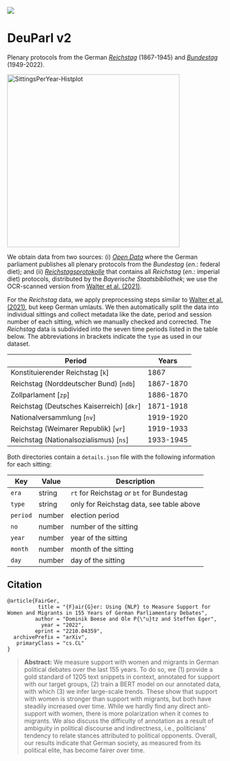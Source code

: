 [![](https://img.shields.io/github/license/DominikBeese/DeuParl-v2?label=License)](/LICENSE)
# DeuParl v2
Plenary protocols from the German [_Reichstag_](/Reichstag%20Data) (1867-1945) and [_Bundestag_](/Bundestag%20Data) (1949-2022).

<img src="https://user-images.githubusercontent.com/111588769/185678076-f97425a8-5b06-4d4c-b17f-dd3bffabfd8a.png" alt="SittingsPerYear-Histplot" width="400">

We obtain data from two sources: (i) [_Open Data_](https://www.bundestag.de/services/opendata) where the German parliament publishes all plenary protocols from the _Bundestag_ (_en_.: federal diet); and  (ii) [_Reichstagsprotokolle_](https://www.reichstagsprotokolle.de/) that contains all _Reichstag_ (_en_.: imperial diet) protocols, distributed by the _Bayerische Staatsbibliothek_; we use the OCR-scanned version from [Walter et al. (2021)](https://tudatalib.ulb.tu-darmstadt.de/handle/tudatalib/2889).

For the _Reichstag_ data, we apply preprocessing steps similar to [Walter et al. (2021)](https://github.com/umanlp/crosstemporal_bias), but keep German umlauts. We then automatically split the data into individual sittings and collect metadata like the date, period and session number of each sitting, which we manually checked and corrected. The _Reichstag_ data is subdivided into the seven time periods listed in the table below. The abbreviations in brackets indicate the `type` as used in our dataset.

| Period                                    | Years     |
|-------------------------------------------|-----------|
| Konstituierender Reichstag [`k`]          | 1867      |
| Reichstag (Norddeutscher Bund) [`ndb`]    | 1867-1870 |
| Zollparlament [`zp`]                      | 1886-1870 |
| Reichstag (Deutsches Kaiserreich) [`dkr`] | 1871-1918 |
| Nationalversammlung [`nv`]                | 1919-1920 |
| Reichstag (Weimarer Republik) [`wr`]      | 1919-1933 |
| Reichstag (Nationalsozialismus) [`ns`]    | 1933-1945 |

Both directories contain a `details.json` file with the following information for each sitting:

| Key      | Value  | Description                                |
| ---------|--------|--------------------------------------------|
| `era`    | string | `rt` for Reichstag _or_ `bt` for Bundestag |
| `type`   | string | only for Reichstag data, see table above   |
| `period` | number | election period                            |
| `no`     | number | number of the sitting                      |
| `year`   | number | year of the sitting                        |
| `month`  | number | month of the sitting                       |
| `day`    | number | day of the sitting                         |


## Citation
```
@article{FairGer,
          title = "{F}air{G}er: Using {NLP} to Measure Support for Women and Migrants in 155 Years of German Parliamentary Debates",
         author = "Dominik Beese and Ole P{\"u}tz and Steffen Eger",
           year = "2022",
         eprint = "2210.04359",
  archivePrefix = "arXiv",
   primaryClass = "cs.CL"
}
```
> **Abstract:** We measure support with women and migrants in German political debates over the last 155 years. To do so, we (1) provide a gold standard of 1205 text snippets in context, annotated for support with our target groups, (2) train a BERT model on our annotated data, with which (3) we infer large-scale trends. These show that support with women is stronger than support with migrants, but both have steadily increased over time. While we hardly find any direct anti-support with women, there is more polarization when it comes to migrants. We also discuss the difficulty of annotation as a result of ambiguity in political discourse and indirectness, i.e., politicians' tendency to relate stances attributed to political opponents. Overall, our results indicate that German society, as measured from its political elite, has become fairer over time.
